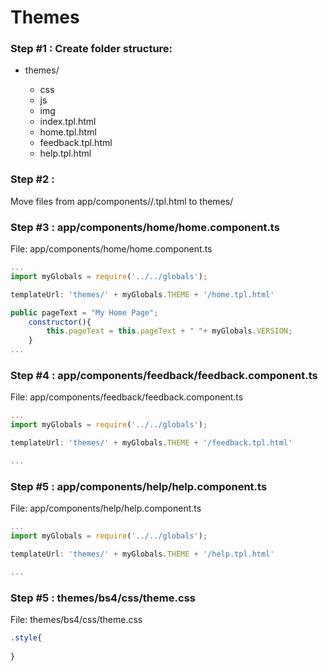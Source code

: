 
# Themes

### Step #1 : Create folder structure: 
- themes/<theme>
	- css
	- js
	- img
	- index.tpl.html
	- home.tpl.html
	- feedback.tpl.html
	- help.tpl.html

### Step #2 :

Move files from app/components/<component>/<component>.tpl.html to themes/<theme>

### Step #3 : app/components/home/home.component.ts
File: app/components/home/home.component.ts
```javascript
...
import myGlobals = require('../../globals'); 

templateUrl: 'themes/' + myGlobals.THEME + '/home.tpl.html'

public pageText = "My Home Page";
	constructor(){
		this.pageText = this.pageText + " "+ myGlobals.VERSION;
	}
...
```

### Step #4 : app/components/feedback/feedback.component.ts
File: app/components/feedback/feedback.component.ts
```javascript
...
import myGlobals = require('../../globals'); 

templateUrl: 'themes/' + myGlobals.THEME + '/feedback.tpl.html'

...
```

### Step #5 : app/components/help/help.component.ts
File: app/components/help/help.component.ts
```javascript
...
import myGlobals = require('../../globals'); 

templateUrl: 'themes/' + myGlobals.THEME + '/help.tpl.html'

...
```

### Step #5 : themes/bs4/css/theme.css
File: themes/bs4/css/theme.css
```css
.style{
	
}
```